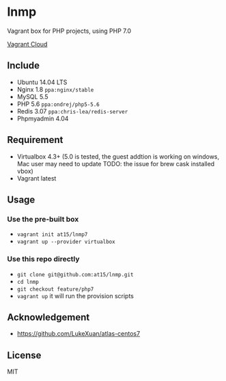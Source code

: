 # lnmp
Vagrant box for PHP projects, using PHP 7.0

[Vagrant Cloud](https://atlas.hashicorp.com/at15/boxes/lnmp7)

## Include

- Ubuntu 14.04 LTS
- Nginx 1.8 `ppa:nginx/stable`
- MySQL 5.5
- PHP 5.6 `ppa:ondrej/php5-5.6`
- Redis 3.07 `ppa:chris-lea/redis-server`
- Phpmyadmin 4.04

## Requirement

- Virtualbox 4.3+ (5.0 is tested, the guest addtion is working on windows, Mac user may
need to update TODO: the issue for brew cask installed vbox)
- Vagrant latest

## Usage

### Use the pre-built box

- `vagrant init at15/lnmp7`
- `vagrant up --provider virtualbox`

### Use this repo directly

- `git clone git@github.com:at15/lnmp.git`
- `cd lnmp`
- `git checkout feature/php7`
- `vagrant up` it will run the provision scripts

## Acknowledgement

- https://github.com/LukeXuan/atlas-centos7

## License

MIT
